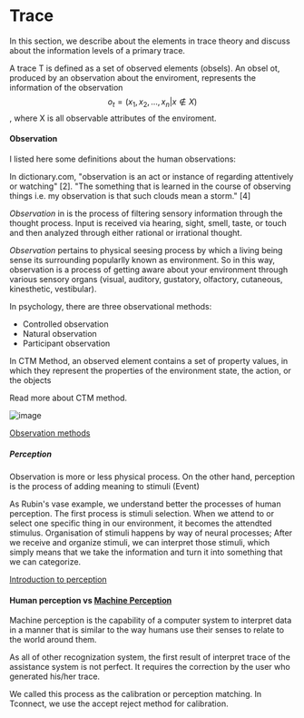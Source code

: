 # Trace

In this section, we describe about the elements in trace theory and discuss about the information levels of a primary trace.

A trace T is defined as a set of observed elements (obsels).
An obsel ot, produced by an observation about the enviroment, represents the information of the observation $$o_t = (x_1, x_2, ..., x_n|x \notin X)$$, where X is all observable attributes of the enviroment.


#### Observation
I listed here some definitions about the human observations:

In dictionary.com, "observation is an act or instance of regarding attentively or watching" [2].
"The something that is learned in the course of observing things i.e. my observation is that such clouds mean a storm." [4]

*Observation* in is the process of filtering sensory information through the thought process.
Input is received via hearing, sight, smell, taste, or touch and then analyzed through either rational or irrational thought. 

*Observation* pertains to physical seesing process by which a living being sense its surrounding popularlly known as environment.
So in this way, observation is a process of getting aware about your environment through various sensory organs (visual, auditory, gustatory, olfactory, cutaneous, kinesthetic, vestibular).

In psychology, there are three observational methods:
- Controlled observation
- Natural observation
- Participant observation

In CTM Method, an observed element contains a set of property values, in which they represent the properties of the environment state, the action, or the objects

Read more about CTM method.
<!---
digraph Observation { 
rankdir = LR;
node [shape = rectangle];
  "Observation" -> "Controlled observartion" -> "Action"
  "Controlled observartion" -> "State"
  //"Action" -> "Precond"
  //"Action" -> "Effect"
}

digraph Interaction_analysis { 
rankdir = LR;
node [shape = rectangle];
  "Activity Theory" -> "Interaction trace" -> "Interaction analysis"
  "Interaction analysis" -> "Human interactions"
  "Interaction analysis" -> "UI interactions"
  //"Action" -> "Effect"
}

digraph UX { 
rankdir = LR;
node [shape = rectangle];  
  "Associated emotions" -> "Ordered Events"  
  "User experience" -> "Interaction trace" [label = "information loss"]
  "Ordered Events" -> "User experience"  
  "Time, space, action" -> "Ordered Events"
  "Contextual knowledge" -> "User experience"
}

--->

![image](https://chart.googleapis.com/chart?chl=digraph+Observation+%7B+%0D%0Arankdir+%3D+LR%3B%0D%0Anode+%5Bshape+%3D+rectangle%5D%3B%0D%0A++%22Observation%22+-%3E+%22Controlled+observartion%22+-%3E+%22Action%22%0D%0A++%22Controlled+observartion%22+-%3E+%22State%22%0D%0A++%2F%2F%22Action%22+-%3E+%22Precond%22%0D%0A++%2F%2F%22Action%22+-%3E+%22Effect%22%0D%0A%7D%0D%0A%0D%0Adigraph+Interaction_analysis+%7B+%0D%0Arankdir+%3D+LR%3B%0D%0Anode+%5Bshape+%3D+rectangle%5D%3B%0D%0A++%22Activity+Theory%22+-%3E+%22Interaction+trace%22+-%3E+%22Interaction+analysis%22%0D%0A++%22Interaction+analysis%22+-%3E+%22Human+interactions%22%0D%0A++%22Interaction+analysis%22+-%3E+%22UI+interactions%22%0D%0A++%2F%2F%22Action%22+-%3E+%22Effect%22%0D%0A%7D%0D%0A%0D%0Adigraph+UX+%7B+%0D%0Arankdir+%3D+LR%3B%0D%0Anode+%5Bshape+%3D+rectangle%5D%3B++%0D%0A++%22Associated+emotions%22+-%3E+%22Ordered+Events%22++%0D%0A++%22User+experience%22+-%3E+%22Interaction+trace%22+%5Blabel+%3D+%22information+loss%22%5D%0D%0A++%22Ordered+Events%22+-%3E+%22User+experience%22++%0D%0A++%22Time%2C+space%2C+action%22+-%3E+%22Ordered+Events%22%0D%0A++%22Contextual+knowledge%22+-%3E+%22User+experience%22%0D%0A%7D%0D%0A&cht=gv)

[Observation methods](https://www.simplypsychology.org/observation.html)


##### Perception
Observation is more or less physical process.
On the other hand, perception is the process of adding meaning to stimuli (Event)

As Rubin's vase example, we understand better the processes of human perception.
The first process is stimuli selection.
When we attend to or select one specific thing in our environment, it becomes the attendted stimulus.
Organisation of stimuli happens by way of neural processes;
After we receive and organize stimuli, we can interpret those stimuli, which simply means that we take the information and turn it into something that we can categorize.

[Introduction to perception](https://www.boundless.com/psychology/textbooks/boundless-psychology-textbook/sensation-and-perception-5/introduction-to-perception-39/introducing-the-perception-process-167-12702/)

#### Human perception vs [Machine Perception](https://en.wikipedia.org/wiki/Machine_perception)

Machine perception is the capability of a computer system to interpret data in a manner that is similar to the way humans use their senses to relate to the world around them.

As all of other recognization system, the first result of interpret trace of the assistance system is not perfect.
It requires the correction by the user who generated his/her trace.

We called this process as the calibration or perception matching.
In Tconnect, we use the accept reject method for calibration.







